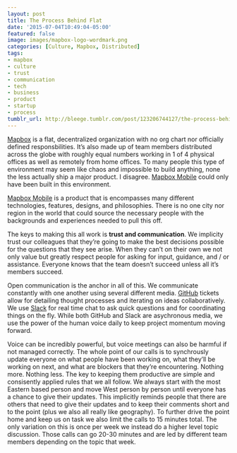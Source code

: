 ```yaml
---
layout: post
title: The Process Behind Flat
date: '2015-07-04T10:49:04-05:00'
featured: false
image: images/mapbox-logo-wordmark.png
categories: [Culture, Mapbox, Distributed]
tags:
- mapbox
- culture
- trust
- communication
- tech
- business
- product
- startup
- process
tumblr_url: http://bleege.tumblr.com/post/123206744127/the-process-behind-flat
---
```

<!--excerpt.start-->
[Mapbox](https://www.mapbox.com) is a flat, decentralized organization with no org chart nor officially defined responsbilities.  It’s also made up of team members distributed across the globe with roughly equal numbers working in 1 of 4 physical offices as well as remotely from home offices.  To many people this type of environment may seem like chaos and impossible to build anything, none the less actually ship a major product.  I disagree.  [Mapbox Mobile](https://www.mapbox.com/mobile/) could only have been built in this environment.
<!--excerpt.end-->

[Mapbox Mobile](https://www.mapbox.com/mobile/) is a product that is encompasses many different technologies, features, designs, and philosophies.  There is no one city nor region in the world that could source the necessary people with the backgrounds and experiences needed to pull this off.

The keys to making this all work is **trust and communication**.  We implicity trust our colleagues that they’re going to make the best decisions possible for the questions that they see arise.  When they can’t on their own we not only value but greatly respect people for asking for input, guidance, and / or assistance.  Everyone knows that the team doesn’t succeed unless all it’s members succeed.

Open communication is the anchor in all of this.  We communicate constantly with one another using several different media.  [GitHub](https://github.com/mapbox/) tickets allow for detailing thought processes and iterating on ideas collaboratively.  We use [Slack](https://slack.com/) for real time chat to ask quick questions and for coordinating things on the fly.  While both GitHub and Slack are asychronous media, we use the power of the human voice daily to keep project momentum moving forward.

Voice can be incredibly powerful, but voice meetings can also be harmful if not managed correctly.  The whole point of our calls is to synchrously update everyone on what people have been working on, what they’ll be working on next, and what are blockers that they’re encountering.  Nothing more.  Nothing less.  The key to keeping them productive are simple and consisently applied rules that we all follow.  We always start with the most Eastern based person and move West person by person until everyone has a chance to give their updates.  This implicitly reminds people that there are others that need to give their updates and to keep their comments short and to the point (plus we also all really like geography).  To further drive the point home and keep us on task we also limit the calls to 15 minutes total.  The only variation on this is once per week we instead do a higher level topic discussion.  Those calls can go 20-30 minutes and are led by different team members depending on the topic that week.
